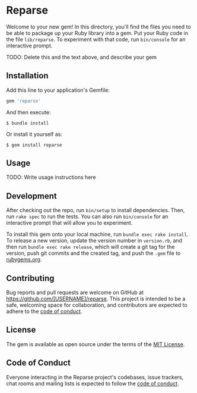 # Reparse

Welcome to your new gem! In this directory, you'll find the files you need to be able to package up your Ruby library into a gem. Put your Ruby code in the file `lib/reparse`. To experiment with that code, run `bin/console` for an interactive prompt.

TODO: Delete this and the text above, and describe your gem

## Installation

Add this line to your application's Gemfile:

```ruby
gem 'reparse'
```

And then execute:

    $ bundle install

Or install it yourself as:

    $ gem install reparse

## Usage

TODO: Write usage instructions here

## Development

After checking out the repo, run `bin/setup` to install dependencies. Then, run `rake spec` to run the tests. You can also run `bin/console` for an interactive prompt that will allow you to experiment.

To install this gem onto your local machine, run `bundle exec rake install`. To release a new version, update the version number in `version.rb`, and then run `bundle exec rake release`, which will create a git tag for the version, push git commits and the created tag, and push the `.gem` file to [rubygems.org](https://rubygems.org).

## Contributing

Bug reports and pull requests are welcome on GitHub at https://github.com/[USERNAME]/reparse. This project is intended to be a safe, welcoming space for collaboration, and contributors are expected to adhere to the [code of conduct](https://github.com/[USERNAME]/reparse/blob/master/CODE_OF_CONDUCT.md).

## License

The gem is available as open source under the terms of the [MIT License](https://opensource.org/licenses/MIT).

## Code of Conduct

Everyone interacting in the Reparse project's codebases, issue trackers, chat rooms and mailing lists is expected to follow the [code of conduct](https://github.com/[USERNAME]/reparse/blob/master/CODE_OF_CONDUCT.md).
